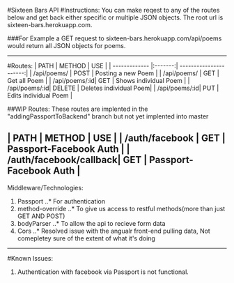 #Sixteen Bars API
#Instructions:
You can make reqest to any of the routes below and get back either specific or multiple JSON objects. The root url is sixteen-bars.herokuapp.com.

###For Example
 a GET request to sixteen-bars.herokuapp.com/api/poems would return all JSON objects for poems.

---
#Routes:
| PATH          |  METHOD | USE                    |
| ------------- |:-------:| ----------------------:|
| /api/poems/   | POST    | Posting a new Poem     |
| /api/poems/   | GET     | Get all Poem           |
| /api/poems/:id| GET     | Shows individual Poem  |
| /api/poems/:id| DELETE  | Deletes individual Poem|
| /api/poems/:id| PUT     | Edits individual Poem  |

##WIP Routes:
These routes are implented in the "addingPassportToBackend" branch but not yet implented into master

| PATH                   | METHOD | USE                     |
| /auth/facebook         | GET    | Passport-Facebook Auth  |
| /auth/facebook/callback| GET    | Passport-Facebook Auth  |
---
Middleware/Technologies:
1. Passport
..* For authentication
2. method-override
..* To give us access to restful methods(more than just GET AND POST)
3. bodyParser
..* To allow the api to recieve form data
4. Cors
..* Resolved issue with the angualr front-end pulling data, Not comepletey sure of the extent of what it's doing
---

#Known Issues:

1. Authentication with facebook via Passport is not functional.
